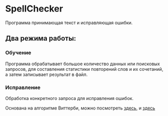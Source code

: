 # SpellChecker

Программа принимающая текст и исправляющая ошибки.

## Два режима работы: 

### Обучение
Программа обрабатывает большое количество данных или поисковых запросов, для составления статистики повторений слов и их сочетаний, а затем записывает результат в файл.
### Исправление
Обработка конкретного запроса для исправления ошибок.

Основана на алгоритме Виттерби, можно посмотреть [здесь](https://ru.qwertyu.wiki/wiki/Viterbi_Algorithm), и [здесь](https://habr.com/ru/post/180109/) 
